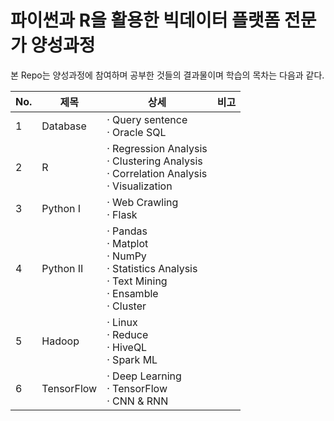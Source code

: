 # 파이썬과 R을 활용한 빅데이터 플랫폼 전문가 양성과정

본 Repo는 양성과정에 참여하며 공부한 것들의 결과물이며 학습의 목차는 다음과 같다.

|No.|제목|상세|비고|
|---|---|---|---|
|1|Database|· Query sentence<br>· Oracle SQL||
|2|R|· Regression Analysis<br>· Clustering Analysis<br>· Correlation Analysis<br>· Visualization||
|3|Python I|· Web Crawling<br>· Flask||
|4|Python II|· Pandas<br>· Matplot<br>· NumPy<br>· Statistics Analysis<br>· Text Mining<br>· Ensamble<br>· Cluster||
|5|Hadoop|· Linux<br> · Reduce<br> · HiveQL<br> · Spark ML||
|6|TensorFlow|· Deep Learning <br>· TensorFlow<br>· CNN & RNN<br>||
